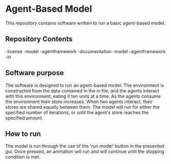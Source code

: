 # Agent-Based Model

This repository contains software written to run a basic agent-based model.

## Repository Contents
-license
-model
-agentframework
-documentation
	-model
	-agentframework
-in

## Software purpose
The software is designed to run an agent-based model. The environment is constructed from 
the data contained in the in file, and the agents interact with this environment, eating it
ten units at a time. As the agents consume the environment their store increases. When two
agents interact, their stores are shared equally between them. The model will run for either
the specified number of iterations, or until the agent's store reaches the specified amount.

## How to run
The model is run through the use of the 'run model' button in the presented gui. Once
pressed, an animation will run and will continue until the stopping condition is met.
